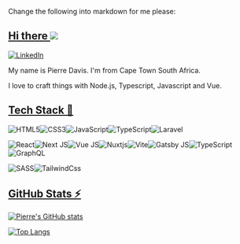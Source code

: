 Change the following into markdown for me please:

[Hi there ![](https://media0.giphy.com/media/v1.Y2lkPTc5MGI3NjExajVrdzJndXFodTc4MzR2d3ljbDc1ODU3MDVkd3J3dTFjMjZsbGc0ZiZlcD12MV9pbnRlcm5hbF9naWZfYnlfaWQmY3Q9cw/RtnhWRcOVTWg875gn0/giphy.gif)](#hi-there-) 
------------------------------------------------------------------------------------------------------

[![LinkedIn](https://img.shields.io/badge/-Pierre%20Davis-%230A66C2?style=flat-square&logo=linkedin&logoColor=ffffff)](https://www.linkedin.com/in/pierre-davis-70221889/)

My name is Pierre Davis. I'm from Cape Town South Africa.

I love to craft things with Node.js, Typescript, Javascript and Vue. 

[Tech Stack 👀](#tech-stack-)
-----------------------------

![HTML5](https://img.shields.io/badge/-HTML5-%23E44D27?style=for-the-badge&logo=html5&logoColor=ffffff)![CSS3](https://img.shields.io/badge/-CSS3-%231572B6?style=for-the-badge&logo=css3)![JavaScript](https://img.shields.io/badge/-JavaScript-%23F7DF1C?style=for-the-badge&logo=javascript&logoColor=000000&labelColor=%23F7DF1C&color=%23FFCE5A)![TypeScript](https://img.shields.io/badge/-TypeScript-007ACC?style=for-the-badge&logo=typescript&logoColor=white)![Laravel](https://img.shields.io/badge/laravel-%23FF2D20.svg?style=for-the-badge&logo=laravel&logoColor=white)

![React](https://img.shields.io/badge/-React-%23282C34?style=for-the-badge&logo=react)![Next JS](https://img.shields.io/badge/NextJS-black?style=for-the-badge&logo=next.js&logoColor=white)![Vue JS](https://img.shields.io/badge/Vue.js-35495E?style=for-the-badge&logo=vuedotjs&logoColor=4FC08D)![Nuxtjs](https://img.shields.io/badge/Nuxt-002E3B?style=for-the-badge&logo=nuxtdotjs&logoColor=#00DC82)![Vite](https://img.shields.io/badge/vite-%23646CFF.svg?style=for-the-badge&logo=vite&logoColor=white)![Gatsby JS](https://img.shields.io/badge/-GatsbyJS-%23663399?style=for-the-badge&logo=gatsby)![TypeScript](https://img.shields.io/badge/typescript-%23007ACC.svg?style=for-the-badge&logo=typescript&logoColor=white)![GraphQL](https://img.shields.io/badge/-GraphQL-E10098?style=for-the-badge&logo=graphql&logoColor=white)

![SASS](https://img.shields.io/badge/-Sass-%232C3A42?style=for-the-badge&logo=Sass)![TailwindCss](https://img.shields.io/badge/-TailwindCss-%231a202c?style=for-the-badge&logo=tailwind-css)


[GitHub Stats ⚡](#github-stats-)
--------------------------------

[![Pierre's GitHub stats](https://github-readme-stats.vercel.app/api?username=pierre10101)](https://github.com/anuraghazra/github-readme-stats)

[![Top Langs](https://github-readme-stats.vercel.app/api/top-langs/?username=pierre10101)](https://github.com/anuraghazra/github-readme-stats)

